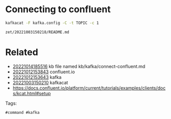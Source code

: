 # Connecting to confluent

```bash
kafkacat -F kafka.config -C -t TOPIC -c 1
```

` zet/20221003150218/README.md `

# Related

- [20221014185516](/zet/20221014185516/README.md) kb file named kb/kafka/connect-confluent.md
- [20221012153843](/zet/20221012153843/README.md) confluent.io
- [20221012153643](/zet/20221012153643/README.md) kafka
- [20221003150210](/zet/20221003150210/README.md) kafkacat
- https://docs.confluent.io/platform/current/tutorials/examples/clients/docs/kcat.html#setup

Tags:

    #command #kafka
